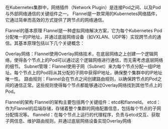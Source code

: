 在Kubernetes集群中，网络插件（Network Plugin）是连接Pod之间、以及Pod与外部网络通信的关键组件之一。
Flannel是一款常用的Kubernetes网络插件，它通过简单而高效的方式提供了跨节点的网络通信。

Flannel的基本原理
Flannel是一种虚拟网络解决方案，它为每个Kubernetes Pod分配唯一的IP地址，并通过底层网络设备（如VXLAN、UDP等）实现跨节点的通信。其基本原理包括以下几个关键概念：

Overlay网络：Flannel使用Overlay网络技术，在底层网络之上创建一个逻辑网络，使得各个节点上的Pod可以通过这个逻辑网络进行通信，而无需考虑底层网络的细节。
Subnet管理：Flannel使用子网（Subnet）来为每个节点分配一组IP地址。每个节点上的Pod将从其分配的子网中获得IP地址，确保整个集群中的IP地址唯一性。
路由规则：Flannel会在节点之间创建路由规则，以确保跨节点的Pod之间的通信正常。这些规则使得每个节点都能够通过Overlay网络找到其他节点上的Pod。

Flannel的架构
Flannel的架构主要包括两个关键组件：etcd和flanneld。
etcd：作为Flannel的后端存储，存储着整个集群的网络配置信息，包括每个节点的子网分配情况等。
flanneld：在每个节点上运行的代理程序，负责与etcd交互、获取子网信息、维护路由规则，并通过底层网络设备实现Overlay网络